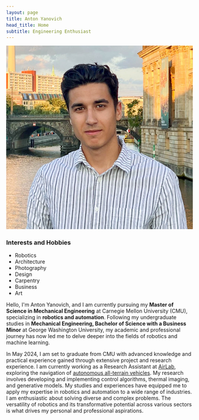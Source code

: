 ```yaml
---
layout: page
title: Anton Yanovich
head_title: Home
subtitle: Engineering Enthusiast
---
```


<div class="pretty-links">
<div class="grid">
<div class="unit golden-small profile-pic">
<!-- Profile Image -->
<img class='site-profile' src="/assets/img/anton.JPG">
<!-- Interests Box -->
<div class="interests-box">
<h3>Interests and Hobbies</h3>
<ul>
<li>Robotics</li>
<li>Architecture</li>
<li>Photography</li>
<li>Design</li>
<li>Carpentry</li>
<li>Business</li>
<li>Art</li>
</ul>
</div>
</div>
<div class="unit golden-large">
<div class="lead lead-about">
Hello, I'm Anton Yanovich, and I am currently pursuing my <strong>Master of Science in Mechanical Engineering</strong> at Carnegie Mellon University (CMU), specializing in <strong>robotics and automation</strong>. Following my undergraduate studies in <strong>Mechanical Engineering, Bachelor of Science with a Business Minor</strong> at George Washington University, my academic and professional journey has now led me to delve deeper into the fields of robotics and machine learning.

In May 2024, I am set to graduate from CMU with advanced knowledge and practical experience gained through extensive project and research experience. I am currently working as a Research Assistant at [AirLab](https://theairlab.org/), exploring the navigation of [autonomous all-terrain vehicles](https://theairlab.org/offroad/). My research involves developing and implementing control algorithms, thermal imaging, and generative models. My studies and experiences have equipped me to apply my expertise in robotics and automation to a wide range of industries. I am enthusiastic about solving diverse and complex problems. The versatility of robotics and its transformative potential across various sectors is what drives my personal and professional aspirations.


<!-- and want to be like Anton Egorov who is a researcher in autonomous robotics with a particular interest in computer vision (3D point cloud semantic segmentation) and deep learning for robust 3D perception. I am also broadly interested in SLAM.

I am currently a Data Scientist (ML Matching Team) at [OZON](https://corp.ozon.com/) Technology in Russia. Prior to this role, I served as Middle Software Developer (Localization and Mapping (SLAM) team) in Self-Driving Group in the same company. I have been working on developing of algorithms that underlie SLAM.

From August 2020 to June 2021, I was a doctaral student at [Autonomous Transportation Systems Lab](https://robotics.innopolis.university/en/labs/laboratoriya-avtonomnyh-transportnyh-sistem/) of [Innopolis University](https://innopolis.university/en/) with [*Professor Alexandr Klimchik*](https://scholar.google.fr/citations?user=KLpMBj0AAAAJ&hl=en). I received my <strong>Master of Science in Space and Engineering Systems</strong> at [Skolkovo Institute of Science and Technology (Skoltech)](https://www.skoltech.ru/en/) in June 2020 — including a six-month research visit at the [Robotics Institute](https://www.ri.cmu.edu/) at [Carnegie Mellon University](https://www.cmu.edu/).
</div>

My Master's research work was based at [Biorobotics Lab](http://biorobotics.ri.cmu.edu/index.php) at the Robotics Institute of Carnegie Mellon University under the supervision of [*Professor Howie Choset*](https://scholar.google.com/citations?user=4fvo61oAAAAJ&hl=en) — related to the development of a new 3D Place Recognition framework in 3D LiDAR-based SLAM algorithm with an orientation-invariant property

a-->

</div>
</div>
</div>
</div>


